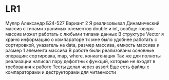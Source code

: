 # LR1
Муляр Александр Б24-527
Вариант 2
Я реализовывал Динамический массив с типами хранимых элементов double и int, вообще говоря массив может работать с любыми типами данных
В структуре Vector я храню информацию о компараторе тк мне было удобнее работать с сортировкой, указатель на data, размер массива, емкость массива и размер 1 элемента массива
В работе были реализованы основные операции: сортировка, map, where, конкатенация
Так же для полноты реализации написал пару дефолтных функций, которые не входят в требования к работе
Тесты делал через assert
Еще есть файлы с компараторами и деструкторами для читаемости
